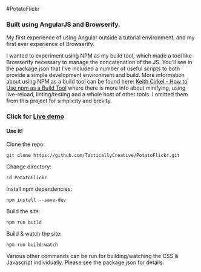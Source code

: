 #PotatoFlickr

### Built using AngularJS and Browserify.

My first experience of using Angular outside a tutorial environment, and my first ever experience of Browserify.

I wanted to experiment using NPM as my build tool, which made a tool like Browserify necessary to manage the concatenation of the JS. You'll see in the package.json that I've included a number of useful scripts to both provide a simple development environment and build. More information about using NPM as a build tool can be found here: [Keith Cirkel - How to Use npm as a Build Tool](http://blog.keithcirkel.co.uk/how-to-use-npm-as-a-build-tool/) where there is more info about minifying, using live-reload, linting/testing and a whole host of other tools. I omitted them from this project for simplicity and brevity.

### Click for [Live demo](http://test.tactically-creative.co.uk)

#### Use it!

Clone the repo:

	git clone https://github.com/TacticallyCreative/PotatoFlickr.git

Change directory:

	cd PotatoFlickr

Install npm dependencies:

	npm install --save-dev

Build the site:

    npm run build

Build & watch the site:

	npm run build:watch

Various other commands can be run for building/watching the CSS & Javascript individually. Please see the package.json for details.